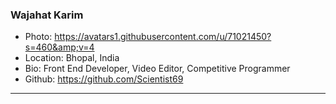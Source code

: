 ### Wajahat Karim
- Photo: https://avatars1.githubusercontent.com/u/71021450?s=460&amp;v=4
- Location: Bhopal, India
- Bio: Front End Developer, Video Editor, Competitive Programmer
- Github: https://github.com/Scientist69
***
